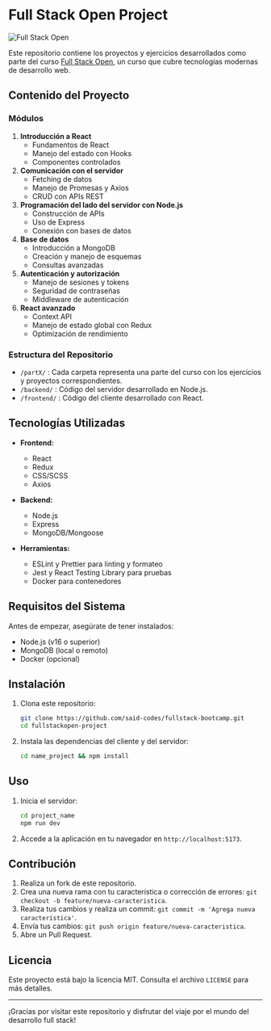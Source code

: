 # Full Stack Open Project

![Full Stack Open](https://fullstackopen.com/assets/fullstack_open_logo-en.png)

Este repositorio contiene los proyectos y ejercicios desarrollados como parte del curso [Full Stack Open](https://fullstackopen.com/), un curso que cubre tecnologías modernas de desarrollo web.

## Contenido del Proyecto

### Módulos

1. **Introducción a React**
   - Fundamentos de React
   - Manejo del estado con Hooks
   - Componentes controlados
2. **Comunicación con el servidor**
   - Fetching de datos
   - Manejo de Promesas y Axios
   - CRUD con APIs REST
3. **Programación del lado del servidor con Node.js**
   - Construcción de APIs
   - Uso de Express
   - Conexión con bases de datos
4. **Base de datos**
   - Introducción a MongoDB
   - Creación y manejo de esquemas
   - Consultas avanzadas
5. **Autenticación y autorización**
   - Manejo de sesiones y tokens
   - Seguridad de contraseñas
   - Middleware de autenticación
6. **React avanzado**
   - Context API
   - Manejo de estado global con Redux
   - Optimización de rendimiento

### Estructura del Repositorio

- `/partX/` : Cada carpeta representa una parte del curso con los ejercicios y proyectos correspondientes.
- `/backend/` : Código del servidor desarrollado en Node.js.
- `/frontend/` : Código del cliente desarrollado con React.

## Tecnologías Utilizadas

- **Frontend:**
  - React
  - Redux
  - CSS/SCSS
  - Axios

- **Backend:**
  - Node.js
  - Express
  - MongoDB/Mongoose

- **Herramientas:**
  - ESLint y Prettier para linting y formateo
  - Jest y React Testing Library para pruebas
  - Docker para contenedores

## Requisitos del Sistema

Antes de empezar, asegúrate de tener instalados:

- Node.js (v16 o superior)
- MongoDB (local o remoto)
- Docker (opcional)

## Instalación

1. Clona este repositorio:

   ```bash
   git clone https://github.com/said-codes/fullstack-bootcamp.git
   cd fullstackopen-project
   ```

2. Instala las dependencias del cliente y del servidor:

   ```bash
   cd name_project && npm install
   ```

## Uso

1. Inicia el servidor:

   ```bash
   cd project_name
   npm run dev
   ```

3. Accede a la aplicación en tu navegador en `http://localhost:5173`.

## Contribución

1. Realiza un fork de este repositorio.
2. Crea una nueva rama con tu característica o corrección de errores: `git checkout -b feature/nueva-caracteristica`.
3. Realiza tus cambios y realiza un commit: `git commit -m 'Agrega nueva característica'`.
4. Envía tus cambios: `git push origin feature/nueva-caracteristica`.
5. Abre un Pull Request.

## Licencia

Este proyecto está bajo la licencia MIT. Consulta el archivo `LICENSE` para más detalles.

---

¡Gracias por visitar este repositorio y disfrutar del viaje por el mundo del desarrollo full stack!

